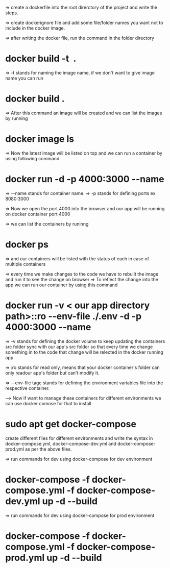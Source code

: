 => create a dockerfile into the root direrctory of the project and write the steps.

=> create dockerignore file and add some file/folder names you want not to include in the docker image.

=> after writing the docker file, run 
the command in the folder directory

# docker build -t <image name> .

=> -t stands for naming the image name, if we don't want to give image name you can run 

# docker build .

=> After this command an image will be created and we can list the images by running 

# docker image ls

=> Now the latest image will be listed on top and we can run a container by using following command

# docker run -d -p 4000:3000 --name <container name> <image name>

=> --name stands for container name.
=> -p stands for defining ports ex 8080:3000

=> Now we open the port 4000 into the browser and our app will be running on docker container port 4000

=> we can list the containers by runinng 

# docker ps

=> and our containers will be listed with the status of each in case of multiple containers

=> every time we make changes to the code we have to rebuilt the image and run it to see the change on browser
=> To reflect the change into the app we can run our container by using this command

# docker run -v < our app directory path>:<containers directory path>:ro --env-file ./.env -d -p 4000:3000 --name  <container name> <image name>

=> -v stands for defining the docker volume to keep updating the containers src folder sync with our app's src folder so that every time we change something in to the code that change will be relected in the docker running app. 

=> :ro stands for read only, means that your docker container's folder can only readour app's folder but can't modify it.

=> --env-file tage stands for defining the environment variables file into the respective container.

--> Now if want to manage these containers for different environments we can use docker comose for that to install 
# sudo apt get docker-compose

create different files for different environments and write the syntax in docker-compose.yml, docker-compose-dev.yml and docker-compose-prod.yml as per the above files.

=> run commands for dev using docker-compose for dev  environment
# docker-compose -f docker-compose.yml -f docker-compose-dev.yml up -d --build

=> run commands for dev using docker-compose for prod environment
# docker-compose -f docker-compose.yml -f docker-compose-prod.yml up -d --build

